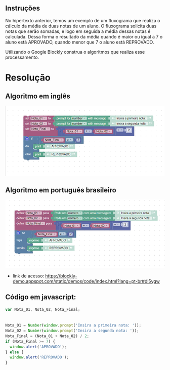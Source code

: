 ## Instruções

No hipertexto anterior, temos um exemplo de um fluxograma que realiza o cálculo da média de duas notas de um aluno. O fluxograma solicita duas notas que serão somadas, e logo em seguida a média dessas notas é calculada. Dessa forma o resultado da média quando é maior ou igual a 7 o aluno está APROVADO, quando menor que 7 o aluno está REPROVADO.

Utilizando o Google Blockly construa o algoritmos que realiza esse processamento.

# Resolução
## Algoritmo em inglês
![EN](./Assets/Blockly_01_EN.png)
## Algoritmo em português brasileiro
![PT-BR](./Assets/Blockly_01_PT-BR.png)

- link de acesso: https://blockly-demo.appspot.com/static/demos/code/index.html?lang=pt-br#di5ygw


## Código em javascript:
```javascript
var Nota_01, Nota_02, Nota_Final;


Nota_01 = Number(window.prompt('Insira a primeira nota: '));
Nota_02 = Number(window.prompt('Insira a segunda nota: '));
Nota_Final = (Nota_01 + Nota_02) / 2;
if (Nota_Final >= 7) {
  window.alert('APROVADO');
} else {
  window.alert('REPROVADO');
}
```
